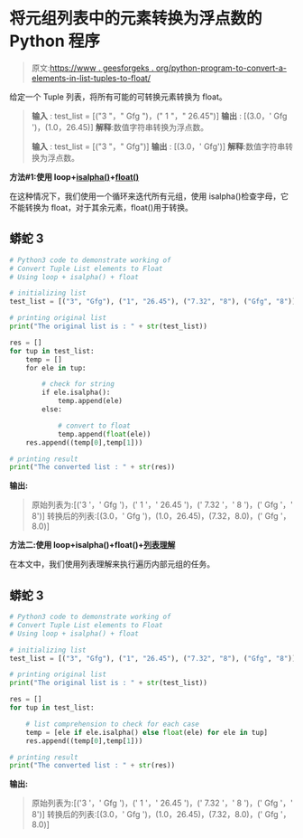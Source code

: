 # 将元组列表中的元素转换为浮点数的 Python 程序

> 原文:[https://www . geesforgeks . org/python-program-to-convert-a-elements-in-list-tuples-to-float/](https://www.geeksforgeeks.org/python-program-to-convert-a-elements-in-a-list-of-tuples-to-float/)

给定一个 Tuple 列表，将所有可能的可转换元素转换为 float。

> **输入** : test_list = [("3 "，" Gfg ")，(" 1 "，" 26.45")]
> **输出** : [(3.0，' Gfg ')，(1.0，26.45)]
> **解释**:数值字符串转换为浮点数。
> 
> **输入** : test_list = [("3 "，" Gfg")]
> **输出** : [(3.0，' Gfg')]
> **解释**:数值字符串转换为浮点数。

**方法#1:使用 loop+**[**isalpha()**](https://www.geeksforgeeks.org/python-string-isalpha-application/)**+**[**float()**](https://www.geeksforgeeks.org/float-in-python/)

在这种情况下，我们使用一个循环来迭代所有元组，使用 isalpha()检查字母，它不能转换为 float，对于其余元素，float()用于转换。

## 蟒蛇 3

```py
# Python3 code to demonstrate working of 
# Convert Tuple List elements to Float
# Using loop + isalpha() + float

# initializing list
test_list = [("3", "Gfg"), ("1", "26.45"), ("7.32", "8"), ("Gfg", "8")]

# printing original list
print("The original list is : " + str(test_list))

res = []
for tup in test_list:
    temp = []
    for ele in tup:

        # check for string
        if ele.isalpha():
            temp.append(ele)
        else:

            # convert to float
            temp.append(float(ele))
    res.append((temp[0],temp[1]))

# printing result 
print("The converted list : " + str(res))
```

**输出:**

> 原始列表为:[('3 '，' Gfg ')，(' 1 '，' 26.45 ')，(' 7.32 '，' 8 ')，(' Gfg '，' 8')]
> 转换后的列表:[(3.0，' Gfg ')，(1.0，26.45)，(7.32，8.0)，(' Gfg '，8.0)]

**方法二:使用 loop+isalpha()+float()+**[**列表理解**](https://www.geeksforgeeks.org/python-list-comprehension-and-slicing/)

在本文中，我们使用列表理解来执行遍历内部元组的任务。

## 蟒蛇 3

```py
# Python3 code to demonstrate working of 
# Convert Tuple List elements to Float
# Using loop + isalpha() + float

# initializing list
test_list = [("3", "Gfg"), ("1", "26.45"), ("7.32", "8"), ("Gfg", "8")]

# printing original list
print("The original list is : " + str(test_list))

res = []
for tup in test_list:

    # list comprehension to check for each case
    temp = [ele if ele.isalpha() else float(ele) for ele in tup]
    res.append((temp[0],temp[1]))

# printing result 
print("The converted list : " + str(res))
```

**输出:**

> 原始列表为:[('3 '，' Gfg ')，(' 1 '，' 26.45 ')，(' 7.32 '，' 8 ')，(' Gfg '，' 8')]
> 转换后的列表:[(3.0，' Gfg ')，(1.0，26.45)，(7.32，8.0)，(' Gfg '，8.0)]
